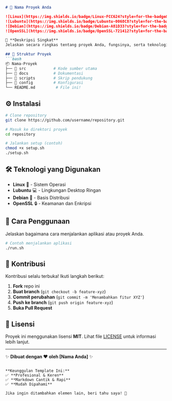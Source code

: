 ```md
# 🚀 Nama Proyek Anda  

![Linux](https://img.shields.io/badge/Linux-FCC624?style=for-the-badge&logo=linux&logoColor=black)
![Lubuntu](https://img.shields.io/badge/Lubuntu-0068C8?style=for-the-badge&logo=lubuntu&logoColor=white)
![Debian](https://img.shields.io/badge/Debian-A81D33?style=for-the-badge&logo=debian&logoColor=white)
![OpenSSL](https://img.shields.io/badge/OpenSSL-721412?style=for-the-badge&logo=openssl&logoColor=white)

📌 **Deskripsi Singkat**  
Jelaskan secara ringkas tentang proyek Anda, fungsinya, serta teknologi yang digunakan.

## 📂 Struktur Proyek  
```bash
📦 Nama-Proyek
├── 📁 src            # Kode sumber utama
├── 📁 docs           # Dokumentasi
├── 📁 scripts        # Skrip pendukung
├── 📁 config         # Konfigurasi
└── README.md         # File ini!
```

## ⚙️ Instalasi  
```sh
# Clone repository
git clone https://github.com/username/repository.git

# Masuk ke direktori proyek
cd repository

# Jalankan setup (contoh)
chmod +x setup.sh
./setup.sh
```

## 🛠️ Teknologi yang Digunakan  
- **Linux** 🐧 - Sistem Operasi  
- **Lubuntu** 💻 - Lingkungan Desktop Ringan  
- **Debian** 🔴 - Basis Distribusi  
- **OpenSSL** 🔒 - Keamanan dan Enkripsi  

## 🚀 Cara Penggunaan  
Jelaskan bagaimana cara menjalankan aplikasi atau proyek Anda.  

```sh
# Contoh menjalankan aplikasi
./run.sh
```

## 🤝 Kontribusi  
Kontribusi selalu terbuka! Ikuti langkah berikut:  
1. **Fork** repo ini  
2. **Buat branch** (`git checkout -b feature-xyz`)  
3. **Commit perubahan** (`git commit -m 'Menambahkan fitur XYZ'`)  
4. **Push ke branch** (`git push origin feature-xyz`)  
5. **Buka Pull Request**  

## 📜 Lisensi  
Proyek ini menggunakan lisensi **MIT**. Lihat file [LICENSE](LICENSE) untuk informasi lebih lanjut.  

---

✨ **Dibuat dengan ❤️ oleh [Nama Anda]** ✨
```

**Keunggulan Template Ini:**  
✅ **Profesional & Keren**  
✅ **Markdown Cantik & Rapi**  
✅ **Mudah Dipahami**  

Jika ingin ditambahkan elemen lain, beri tahu saya! 🚀
